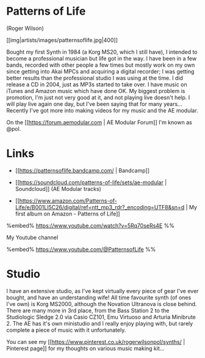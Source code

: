 # Patterns of Life
(Roger Wilson)

[[img|artists/images/patternsoflife.jpg|400]]

Bought my first Synth in 1984 (a Korg MS20, which I still have), I intended to become a professional musician but life got in the way. I have been in a few bands, recorded with other people a few times but mostly work on my own since getting into Akai MPCs and acquiring a digital recorder;  I was getting better results than the professional studio I was using at the time. I did release a CD in 2004, just as MP3s started to take over. I have music on iTunes and Amazon music which have done OK. My biggest problem is promotion, I'm just not very good at it, and not playing live doesn't help. I will play live again one day, but I've been saying that for many years... Recently I've got more into making videos for my music and the AE modular.

On the [[https://forum.aemodular.com | AE Modular Forum]] I'm known as @pol.

# Links

* [[https://patternsoflife.bandcamp.com/ | Bandcamp]]

* [[https://soundcloud.com/patterns-of-life/sets/ae-modular | Soundcloud]] (AE Modular tracks)
* [[https://www.amazon.com/Patterns-of-Life/e/B001LI5C26/digital/ref=ntt_mp3_rdr?_encoding=UTF8&sn=d | My first album on Amazon - Patterns of Life]]

%embed% https://www.youtube.com/watch?v=5Rq70seRs4E %%

My Youtube channel

%embed% https://www.youtube.com/@PatternsofLife %%



# Studio

I have an extensive studio, as I've kept virtually every piece of gear I've ever bought, and have an understanding wife! All time favourite synth (of ones I've own) is Korg MS2000, although the Novation Ultranova is close behind. There are many more in 3rd place, from the Bass Station 2 to the Studiologic Sledge 2.0 via Casio CZ101, Emu Virtuoso and Arturia Minibrute 2. The AE has it's own ministudio and I really enjoy playing with, but rarely complete a piece of music with it unfortunately.

You can see my [[https://www.pinterest.co.uk/rogerwilsonpol/synths/ | Pinterest page]] for my thoughts on various  music making kit...
